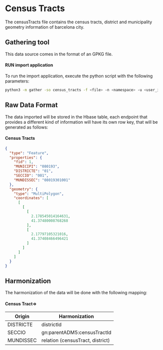 # Census Tracts

The censusTracts file contains the census tracts, district and municipality geometry information of barcelona city.

## Gathering tool

This data source comes in the format of an GPKG file.

#### RUN import application

To run the import application, execute the python script with the following parameters:

```bash
python3 -m gather -so census_tracts -f <file> -n <namespace> -u <user_importing> -tz <file_timezone> -st <storage>
```

## Raw Data Format

The data imported will be stored in the Hbase table, each endpoint that provides a different kind of information will
have its own row key, that will be generated as follows:

#### Census Tracts

````json
{
  "type": "Feature",
  "properties": {
    "fid": 1,
    "MUNICIPI": "080193",
    "DISTRICTE": "01",
    "SECCIO": "001",
    "MUNDISSEC": "08019301001"
  },
  "geometry": {
    "type": "MultiPolygon",
    "coordinates": [
      [
        [
          [
            2.178545014164631,
            41.37480008768268
          ],
          [
            2.17797105321016,
            41.37408466496421
          ]
        ]
      ]
    ]
  }
}
````

## Harmonization

The harmonization of the data will be done with the following mapping:

#### Census Tract=>

| Origin    | Harmonization                    |
|-----------|----------------------------------|
| DISTRICTE | districtId                       | 
| SECCIO    | gn:parentADM5:censusTractId      | 
| MUNDISSEC | relation (censusTract, district) | 


